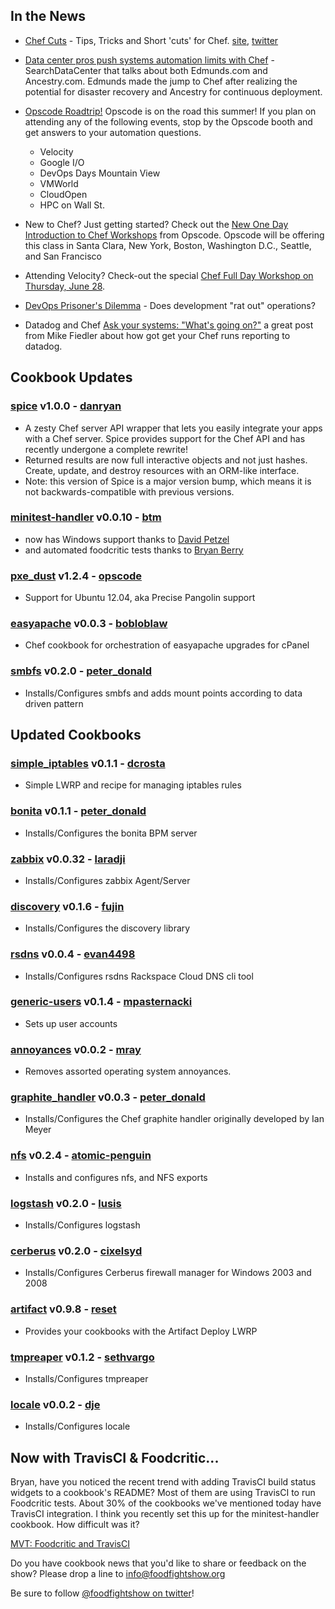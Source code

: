 ## In the News

* [Chef Cuts](http://chefcuts.tumblr.com/) - Tips, Tricks and Short 'cuts' for Chef. [site](http://chefcuts.tumblr.com/), [twitter](http://twitter.com/chefcuts)

* [Data center pros push systems automation limits with Chef](http://searchdatacenter.techtarget.com/news/2240158449/Data-center-pros-push-systems-automation-limits-with-Chef) - SearchDataCenter that talks about both Edmunds.com and Ancestry.com.  Edmunds made the jump to Chef after realizing the potential for disaster recovery and Ancestry for continuous deployment.

* [Opscode Roadtrip!](http://www.opscode.com/blog/2012/06/14/summer-events/) Opscode is on the road this summer! If you plan on attending any of the following events, stop by the Opscode booth and get answers to your automation questions.
  * Velocity
  * Google I/O
  * DevOps Days Mountain View
  * VMWorld
  * CloudOpen
  * HPC on Wall St.
  
* New to Chef?  Just getting started?  Check out the [New One Day Introduction to Chef Workshops](http://www.opscode.com/blog/2012/06/14/new-one-day-introduction-to-chef-workshops-available/) from Opscode.  Opscode will be offering this class in Santa Clara, New York, Boston, Washington D.C., Seattle, and San Francisco

* Attending Velocity?  Check-out the special [Chef Full Day Workshop on Thursday, June 28](http://www.opscode.com/blog/2012/06/14/attending-velocity-andor-devopsdays-weve-added-a-special-workshop-day-sign-up-now/).

* [DevOps Prisoner's Dilemma](http://java.dzone.com/articles/devops-prisoner%E2%80%99s-dilemma) - Does development "rat out" operations?

* Datadog and Chef [Ask your systems: "What's going on?"](http://www.miketheman.net/2011/11/28/ask-your-systems-whats-going-on/) a great post from Mike Fiedler about how got get your Chef runs reporting to datadog.

## Cookbook Updates

### [spice](https://github.com/danryan/spice) v1.0.0 - [danryan](https://github.com/danryan)
* A zesty Chef server API wrapper that lets you easily integrate your apps with a Chef server. Spice provides support for the Chef API and has recently undergone a complete rewrite!
* Returned results are now full interactive objects and not just hashes. Create, update, and destroy resources with an ORM-like interface.
* Note: this version of Spice is a major version bump, which means it is not backwards-compatible with previous versions.

### [minitest-handler](http://community.opscode.com/cookbooks/minitest-handler) v0.0.10 - [btm](http://community.opscode.com/users/btm)
  * now has Windows support thanks to [David Petzel](http://community.opscode.com/users/dpetzel)
  * and automated foodcritic tests thanks to [Bryan Berry](http://community.opscode.com/users/bryanwb)

### [pxe_dust](http://community.opscode.com/cookbooks/pxe_dust)  v1.2.4 - [opscode](http://community.opscode.com/users/opscode) 
  * Support for Ubuntu 12.04, aka Precise Pangolin support

### [easyapache](http://community.opscode.com/cookbooks/easyapache) v0.0.3 - [bobloblaw](http://community.opscode.com/users/bobloblaw)
  * Chef cookbook for orchestration of easyapache upgrades for cPanel
  
### [smbfs](http://community.opscode.com/cookbooks/smbfs) v0.2.0 - [peter_donald](http://community.opscode.com/users/peter_donald)
  * Installs/Configures smbfs and adds mount points according to data driven pattern

## Updated Cookbooks

### [simple_iptables](http://community.opscode.com/cookbooks/simple_iptables) v0.1.1 - [dcrosta](http://community.opscode.com/users/dcrosta)
  * Simple LWRP and recipe for managing iptables rules

### [bonita](http://community.opscode.com/cookbooks/bonita) v0.1.1 - [peter_donald](http://community.opscode.com/users/peter_donald)
  * Installs/Configures the bonita BPM server

### [zabbix](http://community.opscode.com/cookbooks/zabbix) v0.0.32 - [laradji](http://community.opscode.com/users/laradji)
  * Installs/Configures zabbix Agent/Server

### [discovery](http://community.opscode.com/cookbooks/discovery) v0.1.6 - [fujin](http://community.opscode.com/users/fujin)
  * Installs/Configures the discovery library

### [rsdns](http://community.opscode.com/cookbooks/rsdns) v0.0.4 - [evan4498](http://community.opscode.com/users/evan4498)
  * Installs/Configures rsdns Rackspace Cloud DNS cli tool

### [generic-users](http://community.opscode.com/cookbooks/generic-users) v0.1.4 - [mpasternacki](http://community.opscode.com/users/mpasternacki)
  * Sets up user accounts

### [annoyances](http://community.opscode.com/cookbooks/annoyances) v0.0.2 - [mray](http://community.opscode.com/users/mray)
  * Removes assorted operating system annoyances.

### [graphite_handler](http://community.opscode.com/cookbooks/graphite_handler) v0.0.3 - [peter_donald](http://community.opscode.com/users/peter_donald)
  * Installs/Configures the Chef graphite handler originally developed by Ian Meyer

### [nfs](http://community.opscode.com/cookbooks/nfs) v0.2.4 - [atomic-penguin](http://community.opscode.com/users/atomic-penguin)
  * Installs and configures nfs, and NFS exports

### [logstash](http://community.opscode.com/cookbooks/logstash) v0.2.0 - [lusis](http://community.opscode.com/users/lusis)
  * Installs/Configures logstash

### [cerberus](http://community.opscode.com/cookbooks/cerberus) v0.2.0 - [cixelsyd](http://community.opscode.com/users/cixelsyd)
  * Installs/Configures Cerberus firewall manager for Windows 2003 and 2008

### [artifact](http://community.opscode.com/cookbooks/artifact) v0.9.8 - [reset](http://community.opscode.com/users/reset)
* Provides your cookbooks with the Artifact Deploy LWRP

### [tmpreaper](http://community.opscode.com/cookbooks/tmpreaper) v0.1.2 - [sethvargo](http://community.opscode.com/users/sethvargo)
* Installs/Configures tmpreaper

### [locale](http://community.opscode.com/cookbooks/locale) v0.0.2 - [dje](http://community.opscode.com/users/dje)
* Installs/Configures locale

## Now with TravisCI & Foodcritic...

Bryan, have you noticed the recent trend with adding TravisCI build status widgets to a cookbook's README?  Most of them are using TravisCI to run Foodcritic tests.  About 30% of the cookbooks we've mentioned today have TravisCI integration.  I think you recently set this up for the minitest-handler cookbook.  How difficult was it?

[MVT: Foodcritic and TravisCI](http://nathenharvey.com/blog/2012/05/29/mvt-foodcritic-and-travis-ci/)


Do you have cookbook news that you'd like to share or feedback on the show?  Please drop a line to info@foodfightshow.org

Be sure to follow [@foodfightshow on twitter](http://twitter.com/foodfightshow)!
